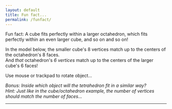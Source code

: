 ```yaml
---
layout: default
title: Fun fact...	
permalink: /funfact/
---
```

<div id="sketch-holder"></div>
Fun fact: A cube fits perfectly within a larger octahedron, which fits perfectly within an even larger cube, and so on and so on!  
  
In the model below, the smaller cube's 8 vertices match up to the centers of the octahedron's 8 faces.  
And _that_ octahedron's _6 vertices_ match up to the centers of the larger cube's 6 faces!  
  
Use mouse or trackpad to rotate object...
  
_Bonus: Inside which object will the tetrahedron fit in a similar way?  
Hint:  Just like in the cube/octahedron example, the number of vertices should match the number of faces..._  

---

<script src="https://cdnjs.cloudflare.com/ajax/libs/p5.js/0.8.0/p5.min.js"></script>
<script>

function setup() {
	createCanvas(648, 400, WEBGL); 
}

let s = 64;
let v = s*3/2;
let w = v;

function draw() {
	background(222);
	let radius = width * 1.5;

	//drag to move the world.
	orbitControl(6,6);

	normalMaterial();
	rotateX(-s/13);
	rotateY(s);

	push();
	box(s, s, s);

	stroke('#222222');
	strokeWeight(3);

	// octahedron wireframe
    line( 0, v, 0, v, 0, 0);
    line( 0, v, 0,-v, 0, 0);
    line( 0, v, 0, 0, 0, v);
    line( 0, v, 0, 0, 0,-v);

    line( 0,-v, 0, v, 0, 0);
    line( 0,-v, 0,-v, 0, 0);
    line( 0,-v, 0, 0, 0, v);
    line( 0,-v, 0, 0, 0,-v);

    line(-v, 0, 0, 0, 0,-v);
    line( 0, 0,-v, v, 0, 0);
    line( v, 0, 0, 0, 0, v);
    line( 0, 0, v,-v, 0, 0);

    stroke('#444444');
	strokeWeight(3);

    // large cube wireframe
    line( w, w, w, w,-w, w);
    line( w,-w, w,-w,-w, w);
    line(-w,-w, w,-w, w, w);
    line(-w, w, w, w, w, w);

    line( w, w, w, w, w,-w);
    line( w,-w, w, w,-w,-w);
    line(-w,-w, w,-w,-w,-w);
    line(-w, w, w,-w, w,-w);

    line( w, w,-w, w,-w,-w);
    line( w,-w,-w,-w,-w,-w);
    line(-w,-w,-w,-w, w,-w);
    line(-w, w,-w, w, w,-w);


	pop();
}

</script>


